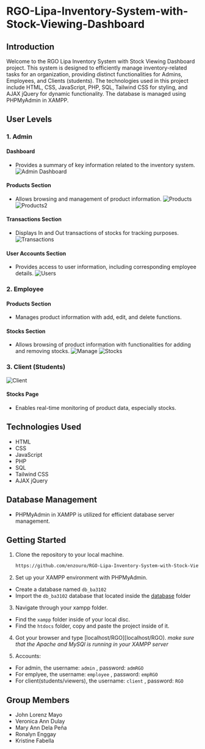 # RGO-Lipa-Inventory-System-with-Stock-Viewing-Dashboard

## Introduction

Welcome to the RGO Lipa Inventory System with Stock Viewing Dashboard project. This system is designed to efficiently manage inventory-related tasks for an organization, providing distinct functionalities for Admins, Employees, and Clients (students). The technologies used in this project include HTML, CSS, JavaScript, PHP, SQL, Tailwind CSS for styling, and AJAX jQuery for dynamic functionality. The database is managed using PHPMyAdmin in XAMPP.

## User Levels

### 1. Admin

#### Dashboard
- Provides a summary of key information related to the inventory system.
![Admin Dashboard](Screenshots/AdminDashboard.png)
#### Products Section
- Allows browsing and management of product information.
![Products](Screenshots/AdminProducts.png)
![Products2](Screenshots/AdminProducts2.png)
#### Transactions Section
- Displays In and Out transactions of stocks for tracking purposes.
![Transactions](Screenshots/AdminTransactions.png)
#### User Accounts Section
- Provides access to user information, including corresponding employee details.
![Users](Screenshots/AdminUsers.png)
### 2. Employee

#### Products Section
- Manages product information with add, edit, and delete functions.
![]()
#### Stocks Section
- Allows browsing of product information with functionalities for adding and removing stocks.
![Manage](Screenshots/EmployeeProducts.png)
![Stocks](Screenshots/EmployeeStocks.png)
### 3. Client (Students)
![Client](Screenshots/Client.png)
#### Stocks Page
- Enables real-time monitoring of product data, especially stocks.

## Technologies Used

- HTML
- CSS
- JavaScript
- PHP
- SQL
- Tailwind CSS
- AJAX jQuery

## Database Management

- PHPMyAdmin in XAMPP is utilized for efficient database server management.

## Getting Started

1. Clone the repository to your local machine.
   ```bash
   https://github.com/enzouro/RGO-Lipa-Inventory-System-with-Stock-Viewing-Dashboard.git

2. Set up your XAMPP environment with PHPMyAdmin.
- Create a database named `db_ba3102`
- Import the `db_ba3102` database that located inside the [database](database) folder
  
3. Navigate through your xampp folder.
- Find the `xampp` folder inside of your local disc.
- Find the `htdocs` folder, copy and paste the project inside of it.

4. Got your browser and type [localhost/RGO][localhost/RGO). *make sure that the Apache and MySQl is running in your XAMPP server*

5. Accounts:
- For admin, the username: `admin` , password: `admRGO`
- For emplyee, the username: `employee` , password: `empRGO`
- For client(students/viewers), the username: `client` , password: `RGO`

## Group Members
- John Lorenz Mayo
- Veronica Ann Dulay
- Mary Ann Dela Peña
- Ronalyn Enggay
- Kristine Fabella
